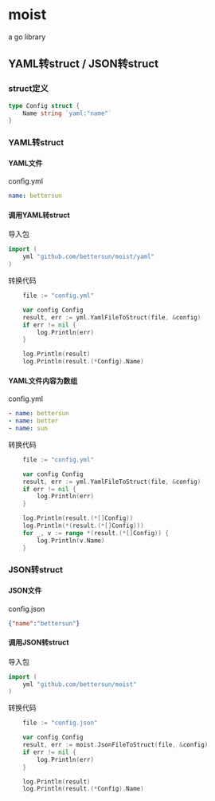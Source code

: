 # moist
a go library



## YAML转struct / JSON转struct

### struct定义
```go
type Config struct {
	Name string `yaml:"name"`
}
```

### YAML转struct

#### YAML文件
config.yml
```yaml
name: bettersun
```

#### 调用YAML转struct

导入包
```go
import (
	yml "github.com/bettersun/moist/yaml"
)

```

转换代码
```go
	file := "config.yml"

	var config Config
	result, err := yml.YamlFileToStruct(file, &config)
	if err != nil {
		log.Println(err)
	}

	log.Println(result)
	log.Println(result.(*Config).Name)
```

#### YAML文件内容为数组

config.yml
```yaml
- name: bettersun
- name: better
- name: sun
```

转换代码
```go
	file := "config.yml"

	var config Config
	result, err := yml.YamlFileToStruct(file, &config)
	if err != nil {
		log.Println(err)
	}

	log.Println(result.(*[]Config))
	log.Println(*(result.(*[]Config)))
	for _, v := range *(result.(*[]Config)) {
		log.Println(v.Name)
	}
```

### JSON转struct

#### JSON文件
config.json

```json
{"name":"bettersun"}
```

#### 调用JSON转struct

导入包
```go
import (
	yml "github.com/bettersun/moist"
)

```

转换代码
```go
	file := "config.json"

	var config Config
	result, err := moist.JsonFileToStruct(file, &config)
	if err != nil {
		log.Println(err)
	}

	log.Println(result)
	log.Println(result.(*Config).Name)
```
